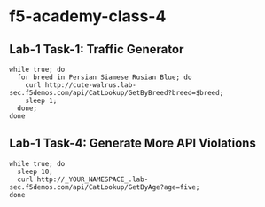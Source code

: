 # f5-academy-class-4

## Lab-1 Task-1: Traffic Generator

```
while true; do 
  for breed in Persian Siamese Rusian Blue; do 
    curl http://cute-walrus.lab-sec.f5demos.com/api/CatLookup/GetByBreed?breed=$breed; 
    sleep 1; 
  done; 
done
```

## Lab-1 Task-4: Generate More API Violations

```
while true; do 
  sleep 10; 
  curl http://_YOUR_NAMESPACE_.lab-sec.f5demos.com/api/CatLookup/GetByAge?age=five; 
done
```
